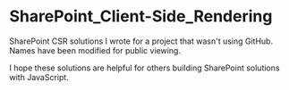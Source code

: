 # SharePoint_Client-Side_Rendering
SharePoint CSR solutions I wrote for a project that wasn't using GitHub. Names have been modified for public viewing.

I hope these solutions are helpful for others building SharePoint solutions with JavaScript.

